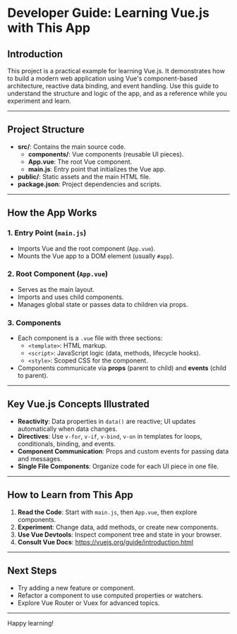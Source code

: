 # Developer Guide: Learning Vue.js with This App

## Introduction

This project is a practical example for learning Vue.js. It demonstrates how to build a modern web application using Vue's component-based architecture, reactive data binding, and event handling. Use this guide to understand the structure and logic of the app, and as a reference while you experiment and learn.

---

## Project Structure

- **src/**: Contains the main source code.
  - **components/**: Vue components (reusable UI pieces).
  - **App.vue**: The root Vue component.
  - **main.js**: Entry point that initializes the Vue app.
- **public/**: Static assets and the main HTML file.
- **package.json**: Project dependencies and scripts.

---

## How the App Works

### 1. Entry Point (`main.js`)

- Imports Vue and the root component (`App.vue`).
- Mounts the Vue app to a DOM element (usually `#app`).

### 2. Root Component (`App.vue`)

- Serves as the main layout.
- Imports and uses child components.
- Manages global state or passes data to children via props.

### 3. Components

- Each component is a `.vue` file with three sections:
  - `<template>`: HTML markup.
  - `<script>`: JavaScript logic (data, methods, lifecycle hooks).
  - `<style>`: Scoped CSS for the component.
- Components communicate via **props** (parent to child) and **events** (child to parent).

---

## Key Vue.js Concepts Illustrated

- **Reactivity**: Data properties in `data()` are reactive; UI updates automatically when data changes.
- **Directives**: Use `v-for`, `v-if`, `v-bind`, `v-on` in templates for loops, conditionals, binding, and events.
- **Component Communication**: Props and custom events for passing data and messages.
- **Single File Components**: Organize code for each UI piece in one file.

---

## How to Learn from This App

1. **Read the Code**: Start with `main.js`, then `App.vue`, then explore components.
2. **Experiment**: Change data, add methods, or create new components.
3. **Use Vue Devtools**: Inspect component tree and state in your browser.
4. **Consult Vue Docs**: https://vuejs.org/guide/introduction.html

---

## Next Steps

- Try adding a new feature or component.
- Refactor a component to use computed properties or watchers.
- Explore Vue Router or Vuex for advanced topics.

---

Happy learning!
